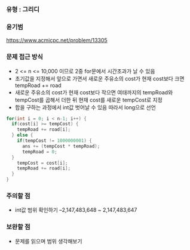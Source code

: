 ### 유형 : 그리디
### 윤기범
https://www.acmicpc.net/problem/13305

### 문제 접근 방식
  - 2 <= n <= 10,000 이므로 2중 for문에서 시간초과가 날 수 있음
  - 초기값을 지정해서 앞으로 가면서 새로운 주유소의 cost가 현재 cost보다 크면 tempRoad += road
  - 새로운 주유소의 cost가 현재 cost보다 작으면 여태까지의 tempRoad와 tempCost를 곱해서 더한 뒤 현재 cost를 새로운 tempCost로 지정
  - 합을 구하는 과정에서 int값 벗어날 수 있음 따라서 long으로 선언
```Java
for(int i = 0; i < n-1; i++) {
  if(cost[i] >= tempCost) {
    tempRoad += road[i];
  } else {
    if(tempCost != 1000000001) {
      ans += (tempCost * tempRoad);
      tempRoad = 0;
  }
    tempCost = cost[i];
    tempRoad += road[i];
  }
}
```

### 주의할 점
  - int값 범위 확인하기 –2,147,483,648 ~ 2,147,483,647

### 보완할 점
  - 문제를 읽으며 범위 생각해보기

